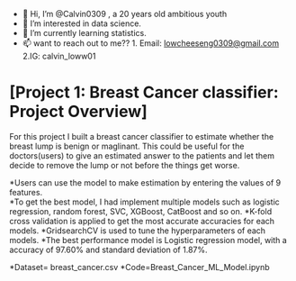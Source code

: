 - 👋 Hi, I’m @Calvin0309 , a 20 years old ambitious youth
- 👀 I’m interested in data science.
- 🌱 I’m currently learning statistics.
- 📫 want to reach out to me??  1. Email: lowcheeseng0309@gmail.com 2.IG: calvin_loww01

# [Project 1: Breast Cancer classifier: Project Overview] 
For this project I built a breast cancer classifier to estimate whether the breast lump is benign or maglinant. This could be useful for the doctors(users) to give an estimated answer to the patients and let them decide to remove the lump or not before the things get worse. 

*Users can use the model to make estimation by entering the values of 9 features.  
*To get the best model, I had implement multiple models such as logistic regression, random forest, SVC, XGBoost, CatBoost and so on.
*K-fold cross validation is applied to get the most accurate accuracies for each models.
*GridsearchCV is used to tune the hyperparameters of each models.
*The best performance model is Logistic regression model, with a accuracy of 97.60% and standard deviation of 1.87%.

*Dataset= breast_cancer.csv
*Code=Breast_Cancer_ML_Model.ipynb
<!---
Calvin0309/Calvin0309 is a ✨ special ✨ repository because its `README.md` (this file) appears on your GitHub profile.
You can click the Preview link to take a look at your changes.
--->
